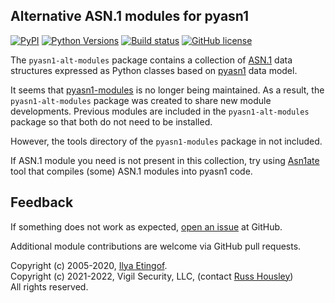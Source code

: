 
Alternative ASN.1 modules for pyasn1
------------------------------------
[![PyPI](https://img.shields.io/pypi/v/pyasn1-modules.svg?maxAge=2592000)](https://pypi.org/project/pyasn1-alt-modules)
[![Python Versions](https://img.shields.io/pypi/pyversions/pyasn1-modules.svg)](https://pypi.org/project/pyasn1-alt-modules/)
[![Build status](https://travis-ci.org/russhousley/pyasn1-alt-modules.svg?branch=master)](https://travis-ci.org/russhousley/pyasn1-alt-modules)
[![GitHub license](https://img.shields.io/badge/license-BSD-blue.svg)](https://raw.githubusercontent.com/russhousley/pyasn1-alt-modules/master/LICENSE.txt)

The `pyasn1-alt-modules` package contains a collection of
[ASN.1](https://www.itu.int/rec/dologin_pub.asp?lang=e&id=T-REC-X.208-198811-W!!PDF-E&type=items)
data structures expressed as Python classes based on [pyasn1](https://github.com/etingof/pyasn1)
data model.

It seems that [pyasn1-modules](https://github.com/etingof/pyasn1-modules) is no
longer being maintained.  As a result, the `pyasn1-alt-modules` package was
created to share new module developments.  Previous modules are included in
the `pyasn1-alt-modules` package so that both do not need to be installed.

However, the tools directory of the `pyasn1-modules` package in not included.

If ASN.1 module you need is not present in this collection, try using
[Asn1ate](https://github.com/kimgr/asn1ate) tool that compiles (some)
ASN.1 modules into pyasn1 code.

Feedback
--------

If something does not work as expected, 
[open an issue](https://github.com/russhousley/pyasn1-alt-modules/issues) at GitHub.
 
Additional module contributions are welcome via GitHub pull requests.

Copyright (c) 2005-2020, [Ilya Etingof](mailto:etingof@gmail.com).<br/>
Copyright (c) 2021-2022, Vigil Security, LLC, (contact [Russ Housley](mailto:housley@vigilsec.com))<br/>
All rights reserved.
